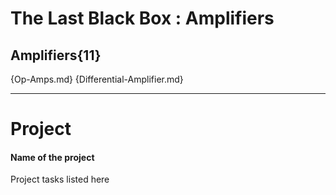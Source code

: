 # The Last Black Box : Amplifiers

## Amplifiers{11}

{Op-Amps.md}
{Differential-Amplifier.md}

---

# Project
#### Name of the project
Project tasks listed here
